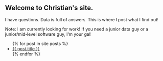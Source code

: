 ## Welcome to Christian's site.

I have questions. Data is full of answers. This is where I post what I find out!

Note: I am currently looking for work! If you need a junior data guy or a junior/mid-level software guy, I'm your gal!

<ul>
  {% for post in site.posts %}
    <li>
      <a href="{{ post.url }}">{{ post.title }}</a>
    </li>
  {% endfor %}
</ul>
